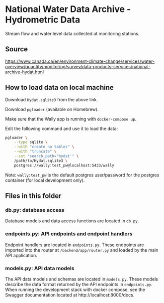 # National Water Data Archive - Hydrometric Data

Stream flow and water level data collected at monitoring stations.

## Source

https://www.canada.ca/en/environment-climate-change/services/water-overview/quantity/monitoring/survey/data-products-services/national-archive-hydat.html


## How to load data on local machine

Download `Hydat.sqlite3` from the above link.

Download `pgloader` (available on Homebrew).

Make sure that the Wally app is running with `docker-compose up`.

Edit the following command and use it to load the data:
```sh
pgloader \
    --type sqlite \
    --with "create no tables" \
    --with "truncate" \
    --set "search_path='hydat'" \
    /path/to/Hydat.sqlite3 \
    postgres://wally:test_pw@localhost:5433/wally
```

Note: `wally:test_pw` is the default postgres user/password for the postgres container (for local development only).

## Files in this folder

### db.py: database access

Database models and data access functions are located in `db.py`.

### endpoints.py: API endpoints and endpoint handlers

Endpoint handlers are located in `endpoints.py`.
These endpoints are imported into the router at `/backend/app/router.py` and loaded by the main API application.

### models.py: API data models

The API data models and schemas are located in `models.py`. These models describe the data format returned by the API endpoints in `endpoints.py`.
When running the development stack with docker compose, see the Swagger documentation located at http://localhost:8000/docs.
